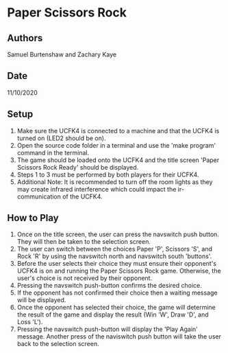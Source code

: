 # **Paper Scissors Rock**

## **Authors** 

Samuel Burtenshaw and Zachary Kaye
## **Date** 

11/10/2020

## **Setup**

1. Make sure the UCFK4 is connected to a machine and that the UCFK4 is turned on (LED2 should be on).
2. Open the source code folder in a terminal and use the 'make program' command in the terminal.
3. The game should be loaded onto the UCFK4 and the title screen 'Paper Scissors Rock Ready' should be displayed.
4. Steps 1 to 3 must be performed by both players for their UCFK4. 
5. Additional Note: It is recommended to turn off the room lights as they may create infrared interference which could impact the ir-communication of the UCFK4.

## **How to Play**

1. Once on the title screen, the user can press the navswitch push button. They will then be taken to the selection screen.
2. The user can switch between the choices Paper 'P', Scissors 'S', and Rock 'R' by using the navswitch north and navswitch south 'buttons'.
3. Before the user selects their choice they must ensure their opponent's UCFK4 is on and running the Paper Scissors Rock game. Otherwise, the user's choice is not received by their opponent.
4. Pressing the navswitch push-button confirms the desired choice. 
5. If the opponent has not confirmed their choice then a waiting message will be displayed.
6. Once the opponent has selected their choice, the game will determine the result of the game and display the result (Win 'W', Draw 'D', and Loss 'L').
7. Pressing the navswitch push-button will display the 'Play Again' message. Another press of the naviswitch push button will take the user back to the selection screen.




